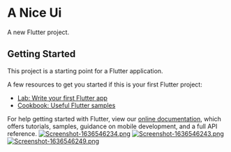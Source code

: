 # A Nice Ui

A new Flutter project.

## Getting Started

This project is a starting point for a Flutter application.

A few resources to get you started if this is your first Flutter project:

- [Lab: Write your first Flutter app](https://flutter.dev/docs/get-started/codelab)
- [Cookbook: Useful Flutter samples](https://flutter.dev/docs/cookbook)

For help getting started with Flutter, view our
[online documentation](https://flutter.dev/docs), which offers tutorials,
samples, guidance on mobile development, and a full API reference.
[![Screenshot-1636546234.png](https://i.postimg.cc/qvXH3xqM/Screenshot-1636546234.png)](https://postimg.cc/756Rv7Sp)
[![Screenshot-1636546243.png](https://i.postimg.cc/jC0BWDr7/Screenshot-1636546243.png)](https://postimg.cc/YLRdZq0r)
[![Screenshot-1636546249.png](https://i.postimg.cc/Vsr6b28f/Screenshot-1636546249.png)](https://postimg.cc/pyvxwGr4)
